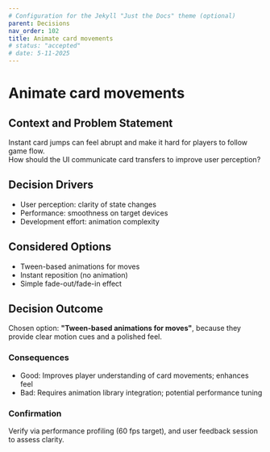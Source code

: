 ```yaml
---
# Configuration for the Jekyll "Just the Docs" theme (optional)
parent: Decisions
nav_order: 102
title: Animate card movements
# status: "accepted"
# date: 5-11-2025
---
```


# Animate card movements

## Context and Problem Statement

Instant card jumps can feel abrupt and make it hard for players to follow game flow.  
How should the UI communicate card transfers to improve user perception?

## Decision Drivers

- User perception: clarity of state changes  
- Performance: smoothness on target devices  
- Development effort: animation complexity  

## Considered Options

- Tween-based animations for moves  
- Instant reposition (no animation)  
- Simple fade-out/fade-in effect  

## Decision Outcome

Chosen option: **"Tween-based animations for moves"**, because they provide clear motion cues and a polished feel.  

### Consequences

- Good: Improves player understanding of card movements; enhances feel  
- Bad: Requires animation library integration; potential performance tuning  

### Confirmation

Verify via performance profiling (60 fps target), and user feedback session to assess clarity.